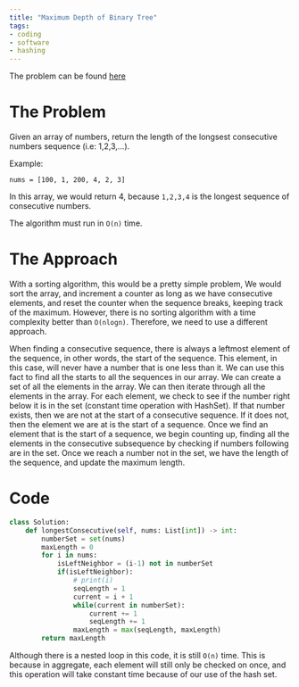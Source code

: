 ```yaml
---
title: "Maximum Depth of Binary Tree"
tags:
- coding
- software
- hashing
---
```

The problem can be found [here](https://leetcode.com/problems/longest-consecutive-sequence/submissions/)

# The Problem
Given an array of numbers, return the length of the longsest consecutive numbers sequence (i.e: 1,2,3,...).

Example:

```nums = [100, 1, 200, 4, 2, 3]```

In this array, we would return 4, because `1,2,3,4` is the longest sequence of consecutive numbers.

The algorithm must run in `O(n)` time.

# The Approach
With a sorting algorithm, this would be a pretty simple problem, We would sort the array, and increment a counter as long as we have consecutive elements, and reset the counter when the sequence breaks, keeping track of the maximum. However, there is no sorting algorithm with a time complexity better than `O(nlogn)`. Therefore, we need to use a different approach.

When finding a consecutive sequence, there is always a leftmost element of the sequence, in other words, the start of the sequence. This element, in this case, will never have a number that is one less than it. We can use this fact to find all the starts to all the sequences in our array. We can create a set of all the elements in the array. We can then iterate through all the elements in the array. For each element, we check to see if the number right below it is in the set (constant time operation with HashSet). If that number exists, then we are not at the start of a consecutive sequence. If it does not, then the element we are at is the start of a sequence. Once we find an element that is the start of a sequence, we begin counting up, finding all the elements in the consecutive subsequence by checking if numbers following are in the set. Once we reach a number not in the set, we have the length of the sequence, and update the maximum length.

# Code
```py
class Solution:
    def longestConsecutive(self, nums: List[int]) -> int:
        numberSet = set(nums)
        maxLength = 0
        for i in nums:
            isLeftNeighbor = (i-1) not in numberSet
            if(isLeftNeighbor):
                # print(i)
                seqLength = 1
                current = i + 1
                while(current in numberSet):
                    current += 1
                    seqLength += 1
                maxLength = max(seqLength, maxLength)
        return maxLength
```

Although there is a nested loop in this code, it is still `O(n)` time. This is because in aggregate, each element will still only be checked on once, and this operation will take constant time because of our use of the hash set.